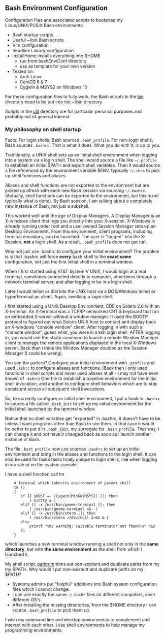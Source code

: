 ## Bash Environment Configuration
Configuration files and associated scripts to bootstrap
my Linux/UNIX/POSIX Bash environments.
* Bash startup scripts
* Useful ~/bin Bash scripts
* Vim configuration
* Readline Library configuration
* installHome installs everything into $HOME
  * run from bashEnv/Conf directory
  * use as template for your own version
* Tested on:
  * Arch Linux
  * CentOS 6 & 7
  * Cygwin & MSYS2 on Windows 10

For these configuration files to fully work, the Bash
scripts in the [bin](bin) directory need to be put into
the ~/bin directory.

Scripts in the [util](util) directory are for particular
personal purposes and probably not of general interest.

### My philosophy on shell startup
Facts: For login shells, Bash sources `.bash_profile`.
For non-login shells, Bash sources `.bashrc`.  That is what it does.
What you do with it, is up to you.

Traditionally, a UNIX shell sets up an initial shell environment
when logging into a system via a login shell.  The shell would
source a file like `~/.profile` to establish an initial $PATH and
export shell variables.  Then it would source a file referenced by
the environment variable $ENV, typically  `~/.shrc` to pick up
shell functions and aliases.

Aliases and shell functions are not exported to the environment
but are picked up afresh with each new Bash session via
sourcing `~/.bashrc`.  (Actually, shell functions can be exported
to the environment, but this is not typically what is done).
By Bash session, I am talking about a completely new instance
of Bash, not just a subshell.

This worked well until the age of Display Managers.  A Display
Manager is an X-windows client that logs you directly into your
X-session.  X-Windows is already running under root and a user owned
Session Manager sets up an Desktop Environment.  From this
environment, client programs, including terminal emulators,
can be launched.  The user is "logged" into the X-Session, __not__
a login shell.  As a result, `.bash_profile` does not get run.

Why not just use .bashrc to configure your initial environment?
The problem is is that .bashrc will force __every__ bash
shell to the __exact same__ configuration, not just the first
initial shell in a terminal window.

When I first started using AT&T System V UNIX, I
would login at a real terminal, sometimes connected directly
to computer, othertimes through a network terminal server,
and after logging in be in a login shell.

Later I would telnet or dial into the UNIX host via a DOS/Windows
telnet or hyperterminal pc client.  Again, involking a login shell.

I first started using a UNIX Desktop Environment, CDE on
Solaris 2.6 with an X-terminal.  An X-terminal was a TCP/IP
networked CRT & keyboard that ran an embedded X-server without
a window manager.  It used the BOOTP protocol to figured out what
Solaris UNIX host to contact and display back an X-windows
"console window" client.  After logging in with such a
"console window", guess what, you were in a ksh login shell.
AFTER logging in, you would use the startx command to launch
a remote Window Manager client to manage the remote applications
displayed in the local X-Windows server.  Back then I think the
Window Manager doubled as the Session Manager (I could be wrong).

You see the pattern?  Configure your initial environment
with `.profile` and used `.kshrc` to configure
aliases and functions.  (Back then I only used functions
in shell scripts and never used aliases at all - I may not 
have even known of `.kshrc`)  One file to establish a baseline
environment for the initial shell invocation, and another to configure
shell behaviors which are to stay consistent across all subsquent
shell invocations.

So, to correctly configure an initial shell environment, I
put a hook in `.bashrc` to source a file called `.bash_init`
to set up my initial environment for the initial shell
launched by the terminal window.

Notice that no shell variables
get "exported" in .bashrc, it doesn't have to be unless I
want programs other than Bash to see them.  In that case
it would be better to put it in `.bash_init`, my surrogate
for `.bash_profile`.  That way, I can change it and not
have it changed back as soon as I launch another instance of
Bash.

The file `.bash_profile` now just sources `.bashrc` to
set up an initial environment and bring in the aliases and
functions to the login shell.  It can also be used for tasks
tasks truely unique to login shells, like when logging in via
ssh or on the system console.

I have a shell function call tm
```
    # Terminal which inherits environment of parent shell
    tm ()
    {
       if [[ $HOST =~ (Cygwin|MinGW|MSYS2) ]]; then
           ( mintty & )
       elif [[ -x /usr/bin/gnome-terminal ]]; then
           ( /usr/bin/gnome-terminal >&- )
       elif [[ -x /usr/bin/xterm ]]; then
           ( /usr/bin/xterm >/dev/null 2>&1 & )
       else
           printf "tm: warning: suitable terminator not found\n" >&2
       fi
    }
```
which launches a new terminal window running a shell not only
in the __same directory__, but with __the same environment__
as the shell from which I launched it.

My shell script, [pathtrim](bin/pathtrim) trims out non-existent
and duplicate paths from my my $PATH.  Why would I put non-existent
and duplicate paths on my $PATH?  
* Systems admins put "helpful" additions into Bash system configuration files
  which I cannot change.
* I can use exactly the same `~/.bash*` files on different computers,
  even different OS's.
* After installing the missing directories, from the $HOME directory
  I can source `.bash_profile` to pick them up.

I wish my command line and desktop environments to complement and
interact with each other.  I use shell environments to help
manage my programming environments.
